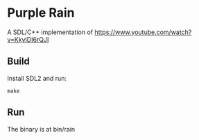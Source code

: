 # Purple Rain
A SDL/C++ implementation of https://www.youtube.com/watch?v=KkyIDI6rQJI

## Build

Install SDL2 and run:

    make
    
## Run

The binary is at bin/rain

